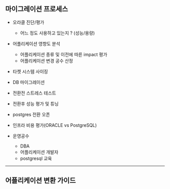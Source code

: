 





## 마이그레이션 프로세스 ##
  
  - 오라클 진단/평가
      - 어느 정도 사용하고 있는지 ? (성능/용량)
      
  - 어플리케이션 영향도 분석    
      - 어플리케이션 종류 및 이전에 따른 impact 평가
      - 어플리케이션 변경 공수 산정
      
  - 타켓 시스템 사이징
  - DB 마이그레이션
  - 전환전 스트레스 테스트
  - 전환후 성능 평가 및 튜닝
  - postgres 전환 오픈

- 인프라 비용 평가(ORACLE vs PostgreSQL)
- 운영공수 
  - DBA
  - 어플리케이션 개발자
  - postgresql 교육


-----

## 어플리케이션 변환 가이드 ##
